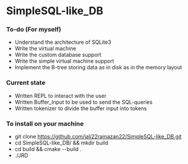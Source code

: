 # SimpleSQL-like_DB

### To-do (For myself)
- Understand the architecture of SQLite3
- Write the virtual machine
- Write the custom database support
- Write the simple virtual machine support
- Implement the B-tree storing data as in disk as in the memory layout

### Current state
- Written REPL to interact with the user
- Written Buffer_Input to be used to send the SQL-queries
- Written tokenizer to divide the buffer input into tokens


### To install on your machine
- git clone https://github.com/jali22ramazan22/SimpleSQL-like_DB.git
- cd SimpleSQL-like_DB/ && mkdir build
- cd build && cmake --build .
- ./JRD
